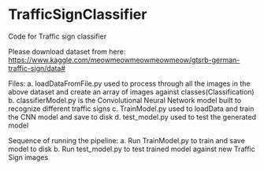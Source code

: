 # TrafficSignClassifier
Code for Traffic sign classifier

Please download dataset from here: https://www.kaggle.com/meowmeowmeowmeowmeow/gtsrb-german-traffic-sign/data#

Files:
a. loadDataFromFile.py used to process through all the images in the above dataset and create an array of images against classes(Classification)
b. classifierModel.py is the Convolutional Neural Network model built to recognize different traffic signs
c. TrainModel.py used to loadData and train the CNN model and save to disk
d. test_model.py used to test the generated model

Sequence of running the pipeline:
a. Run TrainModel.py to train and save model to disk
b. Run test_model.py to test trained model against new Traffic Sign images
